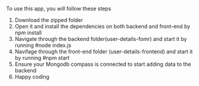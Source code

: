 To use this app, you will follow these steps
1. Download the zipped folder
2. Open it and install the dependencies on both backend and front-end by npm install
3. Navigate through the backend folder(user-details-fomr) and start it by running #node index.js
4. Navifage through the front-end folder (user-details-frontend) and start it by running #npm start
5. Ensure your Mongodb compass is connected to start adding data to the backend
6. Happy coding
